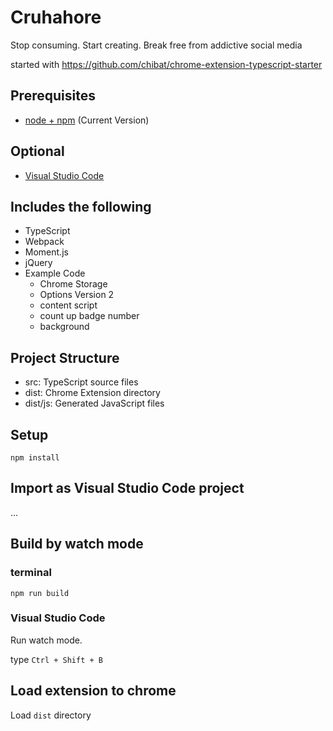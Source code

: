 # Cruhahore

Stop consuming. Start creating. Break free from addictive social media

started with https://github.com/chibat/chrome-extension-typescript-starter

## Prerequisites

* [node + npm](https://nodejs.org/) (Current Version)

## Optional

* [Visual Studio Code](https://code.visualstudio.com/)

## Includes the following

* TypeScript
* Webpack
* Moment.js
* jQuery
* Example Code
    * Chrome Storage
    * Options Version 2
    * content script
    * count up badge number
    * background

## Project Structure

* src: TypeScript source files
* dist: Chrome Extension directory
* dist/js: Generated JavaScript files

## Setup

```
npm install
```

## Import as Visual Studio Code project

...

## Build by watch mode

### terminal

```
npm run build
```

### Visual Studio Code

Run watch mode.

type `Ctrl + Shift + B`

## Load extension to chrome

Load `dist` directory


